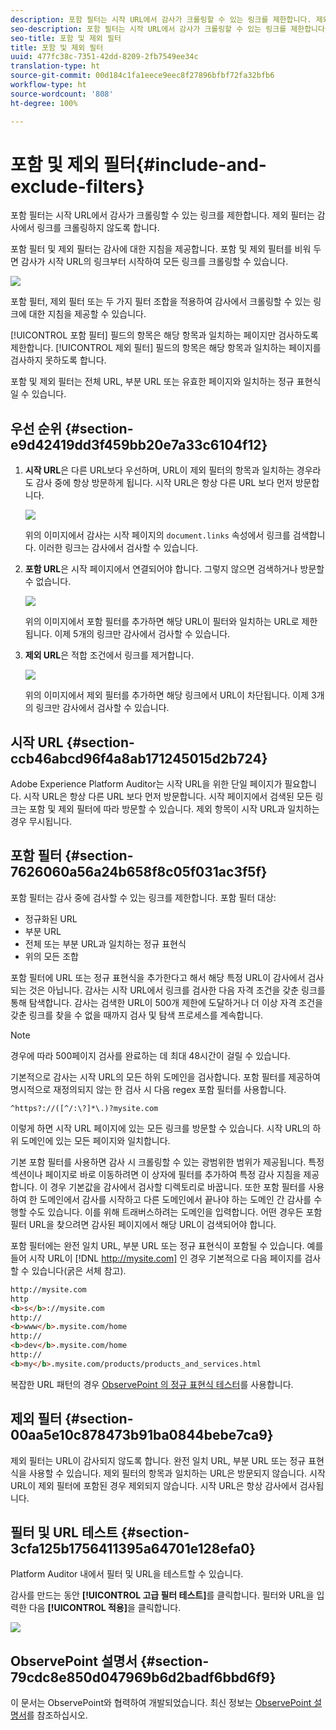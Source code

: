 ```yaml
---
description: 포함 필터는 시작 URL에서 감사가 크롤링할 수 있는 링크를 제한합니다. 제외 필터는 감사에서 링크를 크롤링하지 않도록 합니다.
seo-description: 포함 필터는 시작 URL에서 감사가 크롤링할 수 있는 링크를 제한합니다. 제외 필터는 감사에서 링크를 크롤링하지 않도록 합니다.
seo-title: 포함 및 제외 필터
title: 포함 및 제외 필터
uuid: 477fc38c-7351-42dd-8209-2fb7549ee34c
translation-type: ht
source-git-commit: 00d184c1fa1eece9eec8f27896bfbf72fa32bfb6
workflow-type: ht
source-wordcount: '808'
ht-degree: 100%

---
```



# 포함 및 제외 필터{#include-and-exclude-filters}

포함 필터는 시작 URL에서 감사가 크롤링할 수 있는 링크를 제한합니다. 제외 필터는 감사에서 링크를 크롤링하지 않도록 합니다.

<!--
Content from ObservePoint (https://help.observepoint.com/articles/2872121-include-and-exclude-filters) with their permission. Modified slightly for style and Auditor emphasis.
-->

포함 필터 및 제외 필터는 감사에 대한 지침을 제공합니다. 포함 및 제외 필터를 비워 두면 감사가 시작 URL의 링크부터 시작하여 모든 링크를 크롤링할 수 있습니다.

![](assets/filter.png)

포함 필터, 제외 필터 또는 두 가지 필터 조합을 적용하여 감사에서 크롤링할 수 있는 링크에 대한 지침을 제공할 수 있습니다.

[!UICONTROL 포함 필터] 필드의 항목은 해당 항목과 일치하는 페이지만 검사하도록 제한합니다. [!UICONTROL 제외 필터] 필드의 항목은 해당 항목과 일치하는 페이지를 검사하지 못하도록 합니다.

포함 및 제외 필터는 전체 URL, 부분 URL 또는 유효한 페이지와 일치하는 정규 표현식일 수 있습니다.

## 우선 순위 {#section-e9d42419dd3f459bb20e7a33c6104f12}

1. **시작 URL**&#x200B;은 다른 URL보다 우선하며, URL이 제외 필터의 항목과 일치하는 경우라도 감사 중에 항상 방문하게 됩니다. 시작 URL은 항상 다른 URL 보다 먼저 방문합니다.

   ![](assets/startingpage.png)

   위의 이미지에서 감사는 시작 페이지의 `document.links` 속성에서 링크를 검색합니다. 이러한 링크는 감사에서 검사할 수 있습니다.

1. **포함 URL**&#x200B;은 시작 페이지에서 연결되어야 합니다. 그렇지 않으면 검색하거나 방문할 수 없습니다.

   ![](assets/includefilter.png)

   위의 이미지에서 포함 필터를 추가하면 해당 URL이 필터와 일치하는 URL로 제한됩니다. 이제 5개의 링크만 감사에서 검사할 수 있습니다.

1. **제외 URL**&#x200B;은 적합 조건에서 링크를 제거합니다.

   ![](assets/excludefilter.png)

   위의 이미지에서 제외 필터를 추가하면 해당 링크에서 URL이 차단됩니다. 이제 3개의 링크만 감사에서 검사할 수 있습니다.

## 시작 URL {#section-ccb46abcd96f4a8ab171245015d2b724}

Adobe Experience Platform Auditor는 시작 URL을 위한 단일 페이지가 필요합니다. 시작 URL은 항상 다른 URL 보다 먼저 방문합니다. 시작 페이지에서 검색된 모든 링크는 포함 및 제외 필터에 따라 방문할 수 있습니다. 제외 항목이 시작 URL과 일치하는 경우 무시됩니다.

## 포함 필터 {#section-7626060a56a24b658f8c05f031ac3f5f}

포함 필터는 감사 중에 검사할 수 있는 링크를 제한합니다. 포함 필터 대상:

* 정규화된 URL
* 부분 URL
* 전체 또는 부분 URL과 일치하는 정규 표현식
* 위의 모든 조합

포함 필터에 URL 또는 정규 표현식을 추가한다고 해서 해당 특정 URL이 감사에서 검사되는 것은 아닙니다. 감사는 시작 URL에서 링크를 검사한 다음 자격 조건을 갖춘 링크를 통해 탐색합니다. 감사는 검색한 URL이 500개 제한에 도달하거나 더 이상 자격 조건을 갖춘 링크를 찾을 수 없을 때까지 검사 및 탐색 프로세스를 계속합니다.

>[!NOTE]
>
>경우에 따라 500페이지 검사를 완료하는 데 최대 48시간이 걸릴 수 있습니다.

기본적으로 감사는 시작 URL의 모든 하위 도메인을 검사합니다. 포함 필터를 제공하여 명시적으로 재정의되지 않는 한 검사 시 다음 regex 포함 필터를 사용합니다.

`^https?://([^/:\?]*\.)?mysite.com`

이렇게 하면 시작 URL 페이지에 있는 모든 링크를 방문할 수 있습니다. 시작 URL의 하위 도메인에 있는 모든 페이지와 일치합니다.

기본 포함 필터를 사용하면 감사 시 크롤링할 수 있는 광범위한 범위가 제공됩니다. 특정 섹션이나 페이지로 바로 이동하려면 이 상자에 필터를 추가하여 특정 감사 지침을 제공합니다. 이 경우 기본값을 감사에서 검사할 디렉토리로 바꿉니다. 또한 포함 필터를 사용하여 한 도메인에서 감사를 시작하고 다른 도메인에서 끝나야 하는 도메인 간 감사를 수행할 수도 있습니다. 이를 위해 트래버스하려는 도메인을 입력합니다. 어떤 경우든 포함 필터 URL을 찾으려면 감사된 페이지에서 해당 URL이 검색되어야 합니다.

포함 필터에는 완전 일치 URL, 부분 URL 또는 정규 표현식이 포함될 수 있습니다. 예를 들어 시작 URL이 [!DNL http://mysite.com] 인 경우 기본적으로 다음 페이지를 검사할 수 있습니다(굵은 서체 참고).

```html
http://mysite.com
http
<b>s</b>://mysite.com
http://
<b>www</b>.mysite.com/home
http://
<b>dev</b>.mysite.com/home
http://
<b>my</b>.mysite.com/products/products_and_services.html
```

복잡한 URL 패턴의 경우 [ObservePoint 의 정규 표현식 테스터](https://regex.observepoint.com/)를 사용합니다.

## 제외 필터 {#section-00aa5e10c878473b91ba0844bebe7ca9}

제외 필터는 URL이 감사되지 않도록 합니다. 완전 일치 URL, 부분 URL 또는 정규 표현식을 사용할 수 있습니다. 제외 필터의 항목과 일치하는 URL은 방문되지 않습니다. 시작 URL이 제외 필터에 포함된 경우 제외되지 않습니다. 시작 URL은 항상 감사에서 검사됩니다.

## 필터 및 URL 테스트 {#section-3cfa125b1756411395a64701e128efa0}

Platform Auditor 내에서 필터 및 URL을 테스트할 수 있습니다.

감사를 만드는 동안 **[!UICONTROL 고급 필터 테스트]**&#x200B;를 클릭합니다. 필터와 URL을 입력한 다음 **[!UICONTROL 적용]**&#x200B;을 클릭합니다.

![](assets/test-advanced-filters.png)

## ObservePoint 설명서 {#section-79cdc8e850d047969b6d2badf6bbd6f9}

이 문서는 ObservePoint와 협력하여 개발되었습니다. 최신 정보는 [ObservePoint 설명서](https://help.observepoint.com/)를 참조하십시오.
